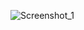 ![Screenshot_1](https://github.com/Said-Suluk/100-Day-Of-CSS/assets/130802359/16324c9b-14fd-4b35-b069-f5f4d50a1c5f)


